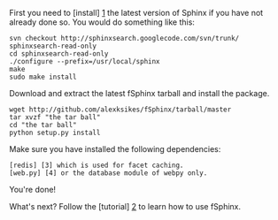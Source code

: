 ﻿First you need to [install] [1] the latest version of Sphinx if you have not already done so. You would do something like this:

    svn checkout http://sphinxsearch.googlecode.com/svn/trunk/ sphinxsearch-read-only
    cd sphinxsearch-read-only
    ./configure --prefix=/usr/local/sphinx
    make
    sudo make install
    
Download and extract the latest fSphinx tarball and install the package.

    wget http://github.com/alexksikes/fSphinx/tarball/master
    tar xvzf "the tar ball"
    cd "the tar ball"
    python setup.py install

Make sure you have installed the following dependencies:

    [redis] [3] which is used for facet caching.
    [web.py] [4] or the database module of webpy only.
    
You're done! 

What's next? Follow the [tutorial] [2] to learn how to use fSphinx.

[1]: http://sphinxsearch.com/docs/manual-2.0.1.html#installation
[2]: https://github.com/alexksikes/fSphinx/blob/master/tutorial/TUTORIAL.md
[3]: https://github.com/andymccurdy/redis-py
[4]: http://webpy.org/install